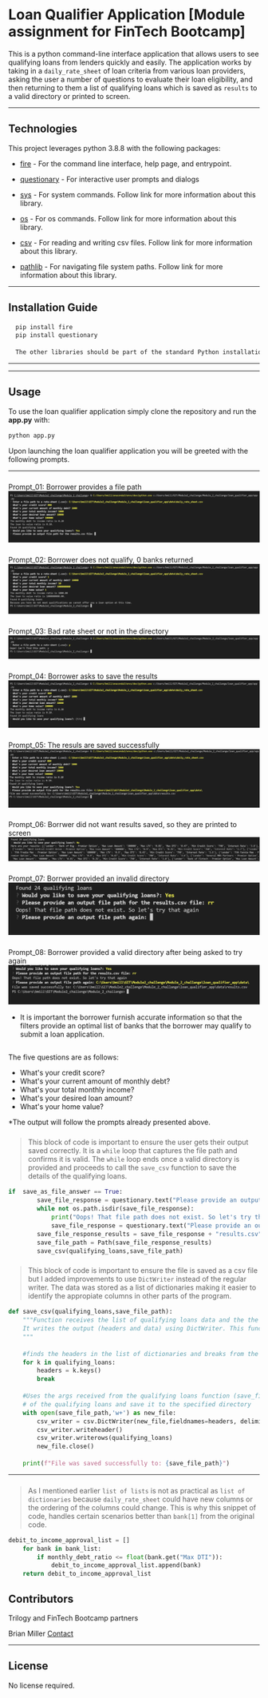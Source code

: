 # Loan Qualifier Application [Module assignment for FinTech Bootcamp]

This is a python command-line interface application that allows users to see qualifying loans from lenders quickly and easily. The application works by taking in a `daily_rate_sheet` of loan criteria from various loan providers, asking the user a number of questions to evaluate their loan eligibility, and then returning to them a list of qualifying loans which is saved as `results` to a valid directory or printed to screen.

---

## Technologies

This project leverages python 3.8.8 with the following packages:

* [fire](https://github.com/google/python-fire) - For the command line interface, help page, and entrypoint.

* [questionary](https://github.com/tmbo/questionary) - For interactive user prompts and dialogs

* [sys](https://docs.python.org/3.8/library/sys.html) - For system commands. Follow link for more information about this library.

* [os](https://docs.python.org/3.8/library/os.html) - For os commands. Follow link for more information about this library.

* [csv](https://docs.python.org/3.8/library/csv.html) - For reading and writing csv files. Follow link for more information about this library.

* [pathlib](https://docs.python.org/3.8/library/pathlib.html) - For navigating file system paths. Follow link for more information about this library.
---

## Installation Guide

```python
  pip install fire
  pip install questionary

  The other libraries should be part of the standard Python installation. 
```

---

---

## Usage

To use the loan qualifier application simply clone the repository and run the **app.py** with:

```python
python app.py
```

Upon launching the loan qualifier application you will be greeted with the following prompts.

--------------
###
Prompt_01: Borrower provides a file path
![Loan Qualifier Prompts_01](Images/01_Provide_File_Path.PNG)
###
Prompt_02: Borrower does not qualify, 0 banks returned
![Loan Qualifier Prompts_02](Images/02_Does_not_qualify.PNG)
###
Prompt_03: Bad rate sheet or not in the directory
![Loan Qualifier Prompts_03](Images/03_Bad_rate_sheet_path.PNG)
###
Prompt_04: Borrower asks to save the results
![Loan Qualifier Prompts_04](Images/04_Save_Results.PNG)
###
Prompt_05: The resuls are saved successfully
![Loan Qualifier Prompts_05](Images/05_Save_Results_Successful.PNG)
###
Prompt_06: Borrwer did not want results saved, so they are printed to screen
![Loan Qualifier Prompts_06](Images/06_Print_Results_Successful.PNG)
###
Prompt_07: Borrwer provided an invalid directory
![Loan Qualifier Prompts_07](Images/07_Save_Results_Unsuccessful_try_again.PNG)
###
Prompt_08: Borrower provided a valid directory after being asked to try again
![Loan Qualifier Prompts_08](Images/08_Save_Results_Unsuccessful_try_again_successful.PNG)

* It is important the borrower furnish accurate information so that the filters provide an optimal list of banks that the borrower may qualify to submit a loan application.
##
The five questions are as follows:

* What's your credit score? 
* What's your current amount of monthly debt?
* What's your total monthly income? 
* What's your desired loan amount?
* What's your home value? 

*The output will follow the prompts already presented above. 

###
>This block of code is important to ensure the user gets their output saved correctly. It is a `while` loop that captures the file path
and confirms it is valid. The `while` loop ends once a valid directory is provided and proceeds to call the `save_csv` function to save the details
of the qualifying loans. 

```python
if  save_as_file_answer == True:
        save_file_response = questionary.text("Please provide an output file path for the results.csv file:").ask()
        while not os.path.isdir(save_file_response):
            print("Oops! That file path does not exist. So let's try that again")
            save_file_response = questionary.text("Please provide an output file path again:").ask()
        save_file_response_results = save_file_response + "results.csv"
        save_file_path = Path(save_file_response_results)
        save_csv(qualifying_loans,save_file_path)
```

###
>This block of code is important to ensure the file is saved as a csv file but I added improvements to use `DictWriter` instead of the regular writer. The data was stored as a list of dictionaries making it easier to identify the appropiate columns in other parts of the program.

```python
def save_csv(qualifying_loans,save_file_path):
    """Function receives the list of qualifying loans data and the the path to save the list of qualifying loans as results.csv.
    It writes the output (headers and data) using DictWriter. This function is called by the save_qualifying_loans function.
    """
    
    #finds the headers in the list of dictionaries and breaks from the loop because only the first iteration is needed
    for k in qualifying_loans:
        headers = k.keys()
        break
    
    #Uses the args received from the qualifying loans function (save_file_path and qualifying_loans) to write the results 
    # of the qualifying loans and save it to the specified directory
    with open(save_file_path,'w+') as new_file:
        csv_writer = csv.DictWriter(new_file,fieldnames=headers, delimiter=",")
        csv_writer.writeheader()
        csv_writer.writerows(qualifying_loans)
        new_file.close()

    print(f"File was saved successfully to: {save_file_path}")
```
---

###
>As I mentioned earlier `list of lists` is not as practical as `list of dictionaries` because `daily_rate_sheet` could have new columns or the ordering of the columns could change. This is why this snippet of code, handles certain scenarios better than `bank[1]` from the original code.
```python
debit_to_income_approval_list = []
    for bank in bank_list:
        if monthly_debt_ratio <= float(bank.get("Max DTI")):
            debit_to_income_approval_list.append(bank)
    return debit_to_income_approval_list
```

## Contributors
Trilogy and FinTech Bootcamp partners

Brian Miller
[Contact](mailto:bam4217@yahoo.com)

---

## License

No license required.
